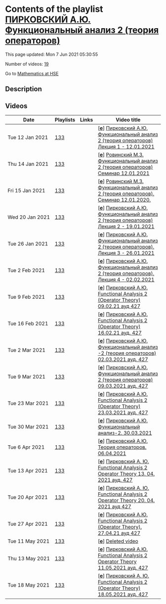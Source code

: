 # Contents of the playlist [ПИРКОВСКИЙ А.Ю. Функциональный анализ 2 (теория операторов)](https://www.youtube.com/playlist?list=PLq3E5oubNNoAlzeYQU2H49zmvYmCETJ1i)

This page updated: Mon 7 Jun 2021 05:30:55

Number of videos: [19](#videos)

Go to [Mathematics at HSE](../README.md)

## Description



## Videos

|Date|Playlists|Links|Video title|
|---|---|---|---|
| Tue&nbsp;12&nbsp;Jan&nbsp;2021 | [133](../playlists/133 "ПИРКОВСКИЙ А.Ю. Функциональный анализ 2 (теория операторов)") |  | [[**e**](https://studio.youtube.com/video/cnMsGglTJYs/edit "Edit")] [Пирковский А.Ю. Функциональный анализ 2 (теория операторов) Лекция 1 - 12.01.2021](https://www.youtube.com/watch?v=cnMsGglTJYs&list=PLq3E5oubNNoAlzeYQU2H49zmvYmCETJ1i "Функциональный анализ 2 (теория операторов)&#013;Факультет математики&#013;Формат изучения: без онлайн-курса&#013;Пирковский Алексей Юльевич&#013;Язык: английский") |
| Thu&nbsp;14&nbsp;Jan&nbsp;2021 | [133](../playlists/133 "ПИРКОВСКИЙ А.Ю. Функциональный анализ 2 (теория операторов)") |  | [[**e**](https://studio.youtube.com/video/4uxumt0FQGA/edit "Edit")] [Ровинский М.З. Функциональный анализ 2 (теория операторов) Семинар 12.01.2021](https://www.youtube.com/watch?v=4uxumt0FQGA&list=PLq3E5oubNNoAlzeYQU2H49zmvYmCETJ1i "Seminar: Functional Analysis 2 (Operator Theory)  Spring 2021") |
| Fri&nbsp;15&nbsp;Jan&nbsp;2021 | [133](../playlists/133 "ПИРКОВСКИЙ А.Ю. Функциональный анализ 2 (теория операторов)") |  | [[**e**](https://studio.youtube.com/video/XWgCJT_BlrQ/edit "Edit")] [Ровинский М.З. Функциональный анализ 2 (теория операторов). Семинар 12.01.2020.](https://www.youtube.com/watch?v=XWgCJT_BlrQ&list=PLq3E5oubNNoAlzeYQU2H49zmvYmCETJ1i) |
| Wed&nbsp;20&nbsp;Jan&nbsp;2021 | [133](../playlists/133 "ПИРКОВСКИЙ А.Ю. Функциональный анализ 2 (теория операторов)") |  | [[**e**](https://studio.youtube.com/video/6NYkGm7gVzg/edit "Edit")] [Пирковский А.Ю. Функциональный анализ 2 (теория операторов) Лекция 2 - 19.01.2021](https://www.youtube.com/watch?v=6NYkGm7gVzg&list=PLq3E5oubNNoAlzeYQU2H49zmvYmCETJ1i) |
| Tue&nbsp;26&nbsp;Jan&nbsp;2021 | [133](../playlists/133 "ПИРКОВСКИЙ А.Ю. Функциональный анализ 2 (теория операторов)") |  | [[**e**](https://studio.youtube.com/video/GNbGVNLi-qw/edit "Edit")] [Пирковский А.Ю. Функциональный анализ 2 (теория операторов). Лекция 3 - 26.01.2021](https://www.youtube.com/watch?v=GNbGVNLi-qw&list=PLq3E5oubNNoAlzeYQU2H49zmvYmCETJ1i "Functional Analysis 2 (Operator Theory)&#013; 3 module&#013;Alexei Yu. Pirkovskii&#013;Language: English") |
| Tue&nbsp;2&nbsp;Feb&nbsp;2021 | [133](../playlists/133 "ПИРКОВСКИЙ А.Ю. Функциональный анализ 2 (теория операторов)") |  | [[**e**](https://studio.youtube.com/video/1yrwvDetUYM/edit "Edit")] [Пирковский А.Ю. Функциональный анализ 2 (теория операторов). Лекция 4 - 02.02.2021](https://www.youtube.com/watch?v=1yrwvDetUYM&list=PLq3E5oubNNoAlzeYQU2H49zmvYmCETJ1i) |
| Tue&nbsp;9&nbsp;Feb&nbsp;2021 | [133](../playlists/133 "ПИРКОВСКИЙ А.Ю. Функциональный анализ 2 (теория операторов)") |  | [[**e**](https://studio.youtube.com/video/zmFetJRAC4c/edit "Edit")] [Пирковский А.Ю. Functional Analysis 2 (Operator Theory)  09.02.21 ауд 427](https://www.youtube.com/watch?v=zmFetJRAC4c&list=PLq3E5oubNNoAlzeYQU2H49zmvYmCETJ1i "Функциональный анализ 2 (теория операторов)&#013;Факультет математики&#013;3 модуль&#013;Пирковский Алексей Юльевич") |
| Tue&nbsp;16&nbsp;Feb&nbsp;2021 | [133](../playlists/133 "ПИРКОВСКИЙ А.Ю. Функциональный анализ 2 (теория операторов)") |  | [[**e**](https://studio.youtube.com/video/eHVR5y5LHqc/edit "Edit")] [Пирковский А.Ю. Functional Analysis 2 (Operator Theory) 16.02.21 ауд. 427](https://www.youtube.com/watch?v=eHVR5y5LHqc&list=PLq3E5oubNNoAlzeYQU2H49zmvYmCETJ1i "Функциональный анализ 2 (теория операторов)&#013;Факультет математики&#013;3 модуль&#013;Пирковский Алексей Юльевич&#013;Язык: английский") |
| Tue&nbsp;2&nbsp;Mar&nbsp;2021 | [133](../playlists/133 "ПИРКОВСКИЙ А.Ю. Функциональный анализ 2 (теория операторов)") |  | [[**e**](https://studio.youtube.com/video/CuoaiVV1_vw/edit "Edit")] [Пирковский  А.Ю. Функциональный анализ -2 (теория операторов) 02.03.2021 ауд. 427](https://www.youtube.com/watch?v=CuoaiVV1_vw&list=PLq3E5oubNNoAlzeYQU2H49zmvYmCETJ1i "Functional Analysis 2 (Operator Theory)&#013;Faculty of Mathematics&#013;3 module&#013;Alexei Yu. Pirkovski") |
| Tue&nbsp;9&nbsp;Mar&nbsp;2021 | [133](../playlists/133 "ПИРКОВСКИЙ А.Ю. Функциональный анализ 2 (теория операторов)") |  | [[**e**](https://studio.youtube.com/video/vhTVtB987Dw/edit "Edit")] [Пирковский А.Ю. Функциональный анализ 2 (теория операторов) 09.03.2021 ауд. 427](https://www.youtube.com/watch?v=vhTVtB987Dw&list=PLq3E5oubNNoAlzeYQU2H49zmvYmCETJ1i) |
| Tue&nbsp;23&nbsp;Mar&nbsp;2021 | [133](../playlists/133 "ПИРКОВСКИЙ А.Ю. Функциональный анализ 2 (теория операторов)") |  | [[**e**](https://studio.youtube.com/video/fhXbgF_c3bQ/edit "Edit")] [Пирковский А.Ю. Functional Analysis 2 (Operator Theory)  23.03.2021 ауд. 427](https://www.youtube.com/watch?v=fhXbgF_c3bQ&list=PLq3E5oubNNoAlzeYQU2H49zmvYmCETJ1i "Функциональный анализ 2 (теория операторов)&#013;Дисциплина общефакультетского пула&#013;Факультет математики&#013;3 модуль&#013;Пирковский Алексей Юльевич&#013;Язык: английский") |
| Tue&nbsp;30&nbsp;Mar&nbsp;2021 | [133](../playlists/133 "ПИРКОВСКИЙ А.Ю. Функциональный анализ 2 (теория операторов)") |  | [[**e**](https://studio.youtube.com/video/nCrfo8BhiPc/edit "Edit")] [Пирковский А.Ю. Функциональный анализ-2. 30.03.2021](https://www.youtube.com/watch?v=nCrfo8BhiPc&list=PLq3E5oubNNoAlzeYQU2H49zmvYmCETJ1i "Functional Analysis 2 (Operator Theory)&#013;Optional course (faculty)&#013;Faculty of Mathematics&#013;Alexei Yu. Pirkovskii&#013;Language: English") |
| Tue&nbsp;6&nbsp;Apr&nbsp;2021 | [133](../playlists/133 "ПИРКОВСКИЙ А.Ю. Функциональный анализ 2 (теория операторов)") |  | [[**e**](https://studio.youtube.com/video/2sgE3qkNKTI/edit "Edit")] [Пирковский А.Ю. Теория операторов. 06.04.2021](https://www.youtube.com/watch?v=2sgE3qkNKTI&list=PLq3E5oubNNoAlzeYQU2H49zmvYmCETJ1i) |
| Tue&nbsp;13&nbsp;Apr&nbsp;2021 | [133](../playlists/133 "ПИРКОВСКИЙ А.Ю. Функциональный анализ 2 (теория операторов)") |  | [[**e**](https://studio.youtube.com/video/yLfrQb6Why8/edit "Edit")] [Пирковский А. Ю.  Functional Analysis 2 Operator Theory 13. 04. 2021 ауд.  427](https://www.youtube.com/watch?v=yLfrQb6Why8&list=PLq3E5oubNNoAlzeYQU2H49zmvYmCETJ1i) |
| Tue&nbsp;20&nbsp;Apr&nbsp;2021 | [133](../playlists/133 "ПИРКОВСКИЙ А.Ю. Функциональный анализ 2 (теория операторов)") |  | [[**e**](https://studio.youtube.com/video/O8O9CkmzdMg/edit "Edit")] [Пирковский А. Ю.  Functional Analysis 2 Operator Theory 20. 04. 2021 ауд  427](https://www.youtube.com/watch?v=O8O9CkmzdMg&list=PLq3E5oubNNoAlzeYQU2H49zmvYmCETJ1i) |
| Tue&nbsp;27&nbsp;Apr&nbsp;2021 | [133](../playlists/133 "ПИРКОВСКИЙ А.Ю. Функциональный анализ 2 (теория операторов)") |  | [[**e**](https://studio.youtube.com/video/VGt3bSSmpaY/edit "Edit")] [Пирковский А.Ю. Functional Analysis 2 (Operator Theory). 27.04.21 ауд 427](https://www.youtube.com/watch?v=VGt3bSSmpaY&list=PLq3E5oubNNoAlzeYQU2H49zmvYmCETJ1i "Функциональный анализ 2 (теория операторов)&#013;Дисциплина общефакультетского пула&#013;Факультет математики&#013;Когда читается: 4 модуль&#013;Преподаватель: Пирковский Алексей Юльевич&#013;Язык: английский") |
| Tue&nbsp;11&nbsp;May&nbsp;2021 | [133](../playlists/133 "ПИРКОВСКИЙ А.Ю. Функциональный анализ 2 (теория операторов)") |  | [[**e**](https://studio.youtube.com/video/qdZPhgB-idM/edit "Edit")] [Deleted video](https://www.youtube.com/watch?v=qdZPhgB-idM&list=PLq3E5oubNNoAlzeYQU2H49zmvYmCETJ1i "This video is unavailable.") |
| Thu&nbsp;13&nbsp;May&nbsp;2021 | [133](../playlists/133 "ПИРКОВСКИЙ А.Ю. Функциональный анализ 2 (теория операторов)") |  | [[**e**](https://studio.youtube.com/video/YmWAKPcX3DI/edit "Edit")] [Пирковский А.Ю.  Functional Analysis 2 Operator Theory 11.05.2021 ауд.  427](https://www.youtube.com/watch?v=YmWAKPcX3DI&list=PLq3E5oubNNoAlzeYQU2H49zmvYmCETJ1i) |
| Tue&nbsp;18&nbsp;May&nbsp;2021 | [133](../playlists/133 "ПИРКОВСКИЙ А.Ю. Функциональный анализ 2 (теория операторов)") |  | [[**e**](https://studio.youtube.com/video/wXfmCB58dWk/edit "Edit")] [Пирковский А. Ю. Functional Analysis 2 (Operator Theory) 18.05.2021 ауд. 427](https://www.youtube.com/watch?v=wXfmCB58dWk&list=PLq3E5oubNNoAlzeYQU2H49zmvYmCETJ1i "2020/2021&#013;Functional Analysis 2 (Operator Theory)&#013;Optional course (faculty)&#013;Faculty of Mathematics&#013;4 module&#013;Alexei Yu. Pirkovskii&#013;Language: English") |
